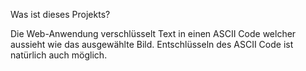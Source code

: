 Was ist dieses Projekts?

Die Web-Anwendung verschlüsselt Text in einen ASCII Code welcher aussieht wie das ausgewählte Bild.
Entschlüsseln des ASCII Code ist natürlich auch möglich.
